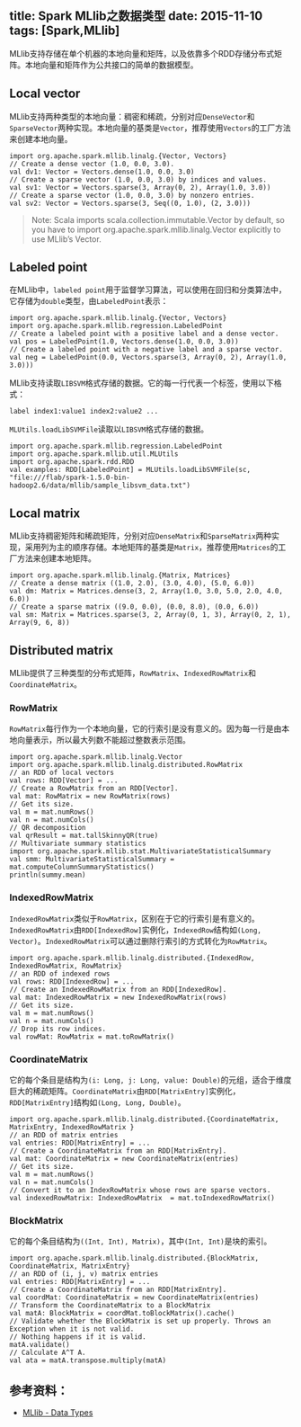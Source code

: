 title: Spark MLlib之数据类型
date: 2015-11-10
tags: [Spark,MLlib]
---
MLlib支持存储在单个机器的本地向量和矩阵，以及依靠多个RDD存储分布式矩阵。本地向量和矩阵作为公共接口的简单的数据模型。

<!--more-->
## Local vector
MLlib支持两种类型的本地向量：稠密和稀疏，分别对应`DenseVector`和`SparseVector`两种实现。本地向量的基类是`Vector`，推荐使用`Vectors`的工厂方法来创建本地向量。

    import org.apache.spark.mllib.linalg.{Vector, Vectors}
    // Create a dense vector (1.0, 0.0, 3.0).
    val dv1: Vector = Vectors.dense(1.0, 0.0, 3.0)
    // Create a sparse vector (1.0, 0.0, 3.0) by indices and values.
    val sv1: Vector = Vectors.sparse(3, Array(0, 2), Array(1.0, 3.0))
    // Create a sparse vector (1.0, 0.0, 3.0) by nonzero entries.
    val sv2: Vector = Vectors.sparse(3, Seq((0, 1.0), (2, 3.0)))

>Note: Scala imports scala.collection.immutable.Vector by default, so you have to import org.apache.spark.mllib.linalg.Vector explicitly to use MLlib’s Vector.

## Labeled point
在MLlib中，`labeled point`用于监督学习算法，可以使用在回归和分类算法中，它存储为`double`类型，由`LabeledPoint`表示：

    import org.apache.spark.mllib.linalg.{Vector, Vectors}
    import org.apache.spark.mllib.regression.LabeledPoint
    // Create a labeled point with a positive label and a dense vector.
    val pos = LabeledPoint(1.0, Vectors.dense(1.0, 0.0, 3.0))
    // Create a labeled point with a negative label and a sparse vector.
    val neg = LabeledPoint(0.0, Vectors.sparse(3, Array(0, 2), Array(1.0, 3.0)))

MLlib支持读取`LIBSVM`格式存储的数据。它的每一行代表一个标签，使用以下格式：

    label index1:value1 index2:value2 ...

`MLUtils.loadLibSVMFile`读取以`LIBSVM`格式存储的数据。

    import org.apache.spark.mllib.regression.LabeledPoint
    import org.apache.spark.mllib.util.MLUtils
    import org.apache.spark.rdd.RDD
    val examples: RDD[LabeledPoint] = MLUtils.loadLibSVMFile(sc, "file:///flab/spark-1.5.0-bin-hadoop2.6/data/mllib/sample_libsvm_data.txt")

## Local matrix
MLlib支持稠密矩阵和稀疏矩阵，分别对应`DenseMatrix`和`SparseMatrix`两种实现，采用列为主的顺序存储。本地矩阵的基类是`Matrix`，推荐使用`Matrices`的工厂方法来创建本地矩阵。

    import org.apache.spark.mllib.linalg.{Matrix, Matrices}
    // Create a dense matrix ((1.0, 2.0), (3.0, 4.0), (5.0, 6.0))
    val dm: Matrix = Matrices.dense(3, 2, Array(1.0, 3.0, 5.0, 2.0, 4.0, 6.0))
    // Create a sparse matrix ((9.0, 0.0), (0.0, 8.0), (0.0, 6.0))
    val sm: Matrix = Matrices.sparse(3, 2, Array(0, 1, 3), Array(0, 2, 1), Array(9, 6, 8))

## Distributed matrix
MLlib提供了三种类型的分布式矩阵，`RowMatrix`、`IndexedRowMatrix`和`CoordinateMatrix`。

### RowMatrix
`RowMatrix`每行作为一个本地向量，它的行索引是没有意义的。因为每一行是由本地向量表示，所以最大列数不能超过整数表示范围。

    import org.apache.spark.mllib.linalg.Vector
    import org.apache.spark.mllib.linalg.distributed.RowMatrix
    // an RDD of local vectors
    val rows: RDD[Vector] = ...
    // Create a RowMatrix from an RDD[Vector].
    val mat: RowMatrix = new RowMatrix(rows)
    // Get its size.
    val m = mat.numRows()
    val n = mat.numCols()
    // QR decomposition 
    val qrResult = mat.tallSkinnyQR(true)
    // Multivariate summary statistics
    import org.apache.spark.mllib.stat.MultivariateStatisticalSummary
    val smm: MultivariateStatisticalSummary = mat.computeColumnSummaryStatistics()
    println(summy.mean)

### IndexedRowMatrix
`IndexedRowMatrix`类似于`RowMatrix`，区别在于它的行索引是有意义的。`IndexedRowMatrix`由`RDD[IndexedRow]`实例化，`IndexedRow`结构如`(Long, Vector)`。`IndexedRowMatrix`可以通过删除行索引的方式转化为`RowMatrix`。

    import org.apache.spark.mllib.linalg.distributed.{IndexedRow, IndexedRowMatrix, RowMatrix}
    // an RDD of indexed rows
    val rows: RDD[IndexedRow] = ...
    // Create an IndexedRowMatrix from an RDD[IndexedRow].
    val mat: IndexedRowMatrix = new IndexedRowMatrix(rows)
    // Get its size.
    val m = mat.numRows()
    val n = mat.numCols()
    // Drop its row indices.
    val rowMat: RowMatrix = mat.toRowMatrix()

### CoordinateMatrix
它的每个条目是结构为`(i: Long, j: Long, value: Double)`的元组，适合于维度巨大的稀疏矩阵。`CoordinateMatrix`由`RDD[MatrixEntry]`实例化，`RDD[MatrixEntry]`结构如`(Long, Long, Double)`。

    import org.apache.spark.mllib.linalg.distributed.{CoordinateMatrix, MatrixEntry, IndexedRowMatrix }
    // an RDD of matrix entries
    val entries: RDD[MatrixEntry] = ...
    // Create a CoordinateMatrix from an RDD[MatrixEntry].
    val mat: CoordinateMatrix = new CoordinateMatrix(entries)
    // Get its size.
    val m = mat.numRows()
    val n = mat.numCols()
    // Convert it to an IndexRowMatrix whose rows are sparse vectors.
    val indexedRowMatrix: IndexedRowMatrix  = mat.toIndexedRowMatrix()

### BlockMatrix
它的每个条目结构为`((Int, Int), Matrix)`，其中`(Int, Int)`是块的索引。

    import org.apache.spark.mllib.linalg.distributed.{BlockMatrix, CoordinateMatrix, MatrixEntry}
    // an RDD of (i, j, v) matrix entries
    val entries: RDD[MatrixEntry] = ...
    // Create a CoordinateMatrix from an RDD[MatrixEntry].
    val coordMat: CoordinateMatrix = new CoordinateMatrix(entries)
    // Transform the CoordinateMatrix to a BlockMatrix
    val matA: BlockMatrix = coordMat.toBlockMatrix().cache()
    // Validate whether the BlockMatrix is set up properly. Throws an Exception when it is not valid.
    // Nothing happens if it is valid.
    matA.validate()
    // Calculate A^T A.
    val ata = matA.transpose.multiply(matA)

## 参考资料：
- [MLlib - Data Types](http://spark.apache.org/docs/latest/mllib-data-types.html)